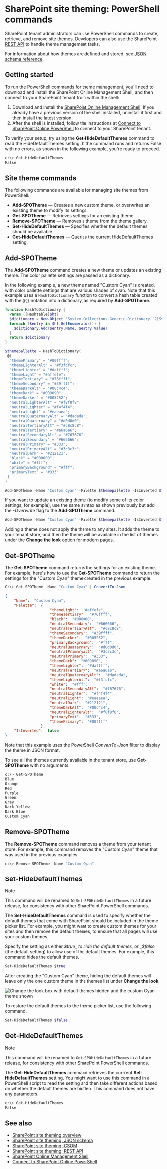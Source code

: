 # SharePoint site theming: PowerShell commands

<!-- Global: We should refer to PowerShell "cmdlets" instead of "commands", to be consistent with the admin docs on TechNet. -->

SharePoint tenant administrators can use PowerShell commands to create, retrieve, and remove site themes. Developers can also use the SharePoint [REST API](sharepoint-site-theming-rest-api.md) to handle theme management tasks.

For information about how themes are defined and stored, see [JSON schema reference](sharepoint-site-theming-json-schema.md).

## Getting started

To run the PowerShell commands for theme management, you'll need to download and install the SharePoint Online Management Shell, and then connect to your SharePoint tenant from within the shell:

1. Download and install the [SharePoint Online Management Shell](https://www.microsoft.com/en-us/download/details.aspx?id=35588). If you already have a previous version of the shell installed, uninstall it first and then install the latest version.
2. After the shell is installed, follow the instructions at [Connect to SharePoint Online PowerShell](https://technet.microsoft.com/en-us/library/fp161372.aspx) to connect to your SharePoint tenant.

To verify your setup, try using the **Get-HideDefaultThemes** command to read the HideDefaultThemes setting. If the command runs and returns False with no errors, as shown in the following example, you're ready to proceed.

```powershell
c:\> Get-HideDefaultThemes
False
```
## Site theme commands

The following commands are available for managing site themes from PowerShell:

* **Add-SPOTheme** &mdash; Creates a new custom theme, or overwrites an existing theme to modify its settings.
* **Get-SPOTheme** &mdash; Retrieves settings for an existing theme.
* **Remove-SPOTheme** &mdash; Removes a theme from the theme gallery.
* **Set-HideDefaultThemes** &mdash; Specifies whether the default themes should be available.
* **Get-HideDefaultThemes** &mdash; Queries the current HideDefaultThemes setting.

## Add-SPOTheme

The **Add-SPOTheme** command creates a new theme or updates an existing theme. The color pallette settings are passed as a dictionary.

In the following example, a new theme named "Custom Cyan" is created, with color pallette settings that are various shades of cyan. Note that this example uses a ```HashToDictionary``` function to convert a hash table created with the ```@{}``` notation into a dictionary, as required by **Add-SPOTheme**.

```powershell
function HashToDictionary {
  Param ([Hashtable]$ht)
  $dictionary = New-Object "System.Collections.Generic.Dictionary``2[System.String,System.String]"
  foreach ($entry in $ht.GetEnumerator()) {
    $dictionary.Add($entry.Name, $entry.Value)
  }
  return $dictionary
}

$themepallette = HashToDictionary(
 @{
  "themePrimary" = "#00ffff";
  "themeLighterAlt" = "#f3fcfc";
  "themeLighter" = "#daffff";
  "themeLight" = "#affefe";
  "themeTertiary" = "#76ffff";
  "themeSecondary" = "#39ffff";
  "themeDarkAlt" = "#00c4c4";
  "themeDark" = "#009090";
  "themeDarker" = "#005252";
  "neutralLighterAlt" = "#f8f8f8";
  "neutralLighter" = "#f4f4f4";
  "neutralLight" = "#eaeaea";
  "neutralQuaternaryAlt" = "#dadada";
  "neutralQuaternary" = "#d0d0d0";
  "neutralTertiaryAlt" = "#c8c8c8";
  "neutralTertiary" = "#a6a6a6";
  "neutralSecondaryAlt" = "#767676";
  "neutralSecondary" = "#666666";
  "neutralPrimary" = "#333";
  "neutralPrimaryAlt" = "#3c3c3c";
  "neutralDark" = "#212121";
  "black" = "#000000";
  "white" = "#fff";
  "primaryBackground" = "#fff";
  "primaryText" = "#333"
 }
)

Add-SPOTheme -Name "Custom Cyan" -Palette $themepallette -IsInverted $false
```
If you want to update an existing theme (to modify some of its color settings, for example), use the same syntax as shown previously but add the *-Overwrite* flag to the **Add-SPOTheme** command.

```powershell
Add-SPOTheme -Name "Custom Cyan" -Palette $themepallette -IsInverted $false -Overwrite
```
Adding a theme does not apply the theme to any sites. It adds the theme to your tenant store, and then the theme will be available in the list of themes under the **Change the look** option for modern pages.

## Get-SPOTheme

The **Get-SPOTheme** command returns the settings for an existing theme. For example, here's how to use the **Get-SPOTheme** command to return the settings for the "Custom Cyan" theme created in the previous example.

```powershell
C:\> Get-SPOTheme -Name "Custom Cyan" | ConvertTo-Json
```
```json
{
    "Name":  "Custom Cyan",
    "Palette":  {
                    "themeLight":  "#affefe",
                    "themeTertiary":  "#76ffff",
                    "black":  "#000000",
                    "neutralSecondary":  "#666666",
                    "neutralTertiaryAlt":  "#c8c8c8",
                    "themeSecondary":  "#39ffff",
                    "themeDarker":  "#005252",
                    "primaryBackground":  "#fff",
                    "neutralQuaternary":  "#d0d0d0",
                    "neutralPrimaryAlt":  "#3c3c3c",
                    "neutralPrimary":  "#333",
                    "themeDark":  "#009090",
                    "themeLighter":  "#daffff",
                    "neutralTertiary":  "#a6a6a6",
                    "neutralQuaternaryAlt":  "#dadada",
                    "themeLighterAlt":  "#f3fcfc",
                    "white":  "#fff",
                    "neutralSecondaryAlt":  "#767676",
                    "neutralLighter":  "#f4f4f4",
                    "neutralLight":  "#eaeaea",
                    "neutralDark":  "#212121",
                    "themeDarkAlt":  "#00c4c4",
                    "neutralLighterAlt":  "#f8f8f8",
                    "primaryText":  "#333",
                    "themePrimary":  "#00ffff"
                },
    "IsInverted":  false
}
```
Note that this example uses the PowerShell _ConvertTo-Json_ filter to display the theme in JSON format.

To see all the themes currently available in the tenant store, use **Get-SPOTheme** with no arguments.

```powershell
c:\> Get-SPOTheme
Blue
Orange
Red
Purple
Green
Gray
Dark Yellow
Dark Blue
Custom Cyan
```
## Remove-SPOTheme

The **Remove-SPOTheme** command removes a theme from your tenant store. For example, this command removes the "Custom Cyan" theme that was used in the previous examples.

```powershell
c:\> Remove-SPOTheme -Name "Custom Cyan"
```
## Set-HideDefaultThemes

>[!NOTE] 
>This command will be renamed to ```Set-SPOHideDefaultThemes``` in a future release, for consistency with other SharePoint PowerShell commands.

The **Set-HideDefaultThemes** command is used to specify whether the default themes that come with SharePoint should be included in the theme picker list. For example, you might want to create custom themes for your sites and then remove the default themes, to ensure that all pages will use your custom themes.

Specify the setting as either _$true_ to hide the default themes, or _$false_ (the default setting) to allow use of the default themes. For example, this command hides the default themes.

```powershell
Set-HideDefaultThemes $true
```
After creating the "Custom Cyan" theme, hiding the default themes will leave only the one custom theme in the themes list under **Change the look**.

![Change the look box with default themes hidden and the custom Cyan theme shown](../../images/theme-hidedefaults.png)

To restore the default themes to the theme picker list, use the following command.
```powershell
Set-HideDefaultThemes $false
```

## Get-HideDefaultThemes

>[!NOTE]
>This command will be renamed to ```Get-SPOHideDefaultThemes``` in a future release, for consistency with other SharePoint PowerShell commands.

The **Get-HideDefaultThemes** command retrieves the currrent **Set-HideDefaultThemes** setting. You might want to use this command in a PowerShell script to read the setting and then take different actions based on whether the default themes are hidden. This command does not have any parameters.

```powershell
c:\> Get-HideDefaultThemes
False
```

## See also

* [SharePoint site theming overview](sharepoint-site-theming-overview.md)
* [SharePoint site theming: JSON schema](sharepoint-site-theming-json-schema.md)
* [SharePoint site theming: CSOM](sharepoint-site-theming-csom.md)
* [SharePoint site theming: REST API](sharepoint-site-theming-rest-api.md)
* [SharePoint Online Management Shell](https://www.microsoft.com/en-us/download/details.aspx?id=35588)
* [Connect to SharePoint Online PowerShell](https://technet.microsoft.com/en-us/library/fp161372.aspx)
